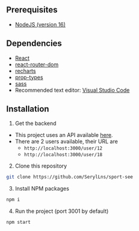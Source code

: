 ## Prerequisites

- [NodeJS (version 16)](https://nodejs.org/en/)

## Dependencies

- [React](https://reactjs.org/)
- [react-router-dom](https://reactrouter.com/web/guides/quick-start)
- [recharts](https://recharts.org/en-US/)
- [prop-types](https://github.com/facebook/prop-types)
- [sass](https://github.com/sass/sass)
- Recommended text editor: [Visual Studio Code](https://code.visualstudio.com/)

## Installation

1. Get the backend

- This project uses an API available [here](https://github.com/OpenClassrooms-Student-Center/P9-front-end-dashboard).
- There are 2 users available, their URL are
  - `http://localhost:3000/user/12`
  - `http://localhost:3000/user/18`

2. Clone this repository
```sh
git clone https://github.com/SerylLns/sport-see
```
3. Install NPM packages
```sh
npm i
```
4. Run the project (port 3001 by default)
```sh
npm start
```